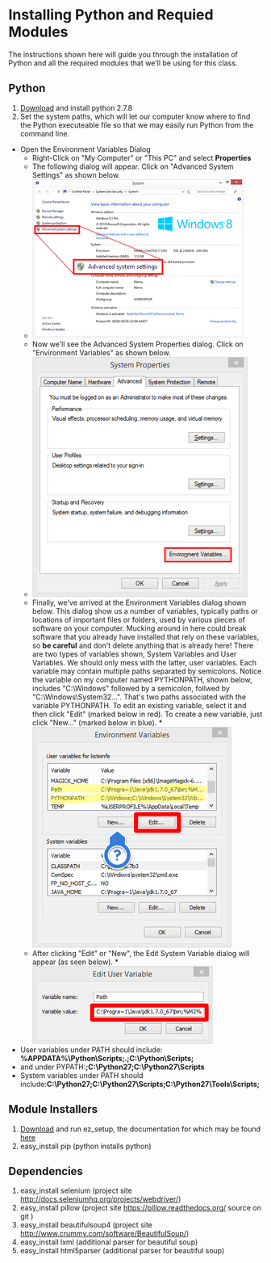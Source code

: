 # Installing Python and Requied Modules
The instructions shown here will guide you through the installation of Python and all the required modules that we'll be using for this class.

## Python
1. [Download](https://www.python.org/download/releases/2.7.8/) and install python 2.7.8 
2. Set the system paths, which will let our computer know where to find the Python executeable file so that we may easily run Python from the command line.
  * Open the Environment Variables Dialog
    * Right-Click on "My Computer" or "This PC" and select **Properties**
    * The following dialog will appear. Click on "Advanced System Settings" as shown below.
    * ![system_settings](https://github.com/ksteinfe/turkers_delight/blob/master/Installation%20and%20Setup/Python/img/system_settings.png)
    * Now we'll see the Advanced System Properties dialog. Click on "Environment Variables" as shown below.
    * ![system_properties](https://github.com/ksteinfe/turkers_delight/blob/master/Installation%20and%20Setup/Python/img/system_properties.png)
    * Finally, we've arrived at the Environment Variables dialog shown below. This dialog show us a number of variables, typically paths or locations of important files or folders, used by various pieces of software on your computer. Mucking around in here could break software that you already have installed that rely on these variables, so **be careful** and don't delete anything that is already here! There are two types of variables shown, System Variables and User Variables. We should only mess with the latter, user variables. Each variable may contain multiple paths separated by semicolons. Notice the variable on my computer named PYTHONPATH, shown below, includes "C:\Windows" followed by a semicolon, follwed by "C:\Windows\System32\...". That's two paths associated with the variable PYTHONPATH. To edit an existing variable, select it and then click "Edit" (marked below in red). To create a new variable, just click "New..." (marked below in blue).
    *![environment_variables](https://github.com/ksteinfe/turkers_delight/blob/master/Installation%20and%20Setup/Python/img/environment_variables.png)
    * After clicking "Edit" or "New", the Edit System Variable dialog will appear (as seen below).
    *![edit_user_variable](https://github.com/ksteinfe/turkers_delight/blob/master/Installation%20and%20Setup/Python/img/edit_user_variable.png)
  * User variables under PATH should include: **%APPDATA%\Python\Scripts;.;C:\Python\Scripts;**
  * and under PYPATH:**;C:\Python27;C:\Python27\Scripts**
  * System variables under PATH should include:**C:\Python27;C:\Python27\Scripts;C:\Python27\Tools\Scripts;**

## Module Installers
1. [Download](https://pypi.python.org/pypi/setuptools) and run ez_setup, the documentation for which may be found [here](https://pythonhosted.org/setuptools/easy_install.html)
2. easy_install pip (python installs python)
 
## Dependencies
1. easy_install selenium (project site http://docs.seleniumhq.org/projects/webdriver/)
2. easy_install pillow (project site https://pillow.readthedocs.org/ source on git )
3. easy_install beautifulsoup4 (project site http://www.crummy.com/software/BeautifulSoup/)
4. easy_install lxml (additional parser for beautiful soup)
5. easy_install html5parser (additional parser for beautiful soup)
